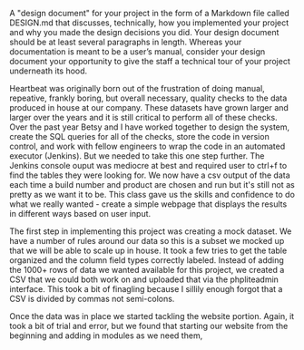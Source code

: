 A "design document" for your project in the form of a Markdown file called DESIGN.md that discusses, technically,
how you implemented your project and why you made the design decisions you did. Your design document should be at least several paragraphs in length.
Whereas your documentation is meant to be a user’s manual, consider your design document your opportunity to give the staff a technical tour of your project underneath its hood.

Heartbeat was originally born out of the frustration of doing manual, repeative, frankly boring, but overall necessary, quality checks to the
data produced in house at our company. These datasets have grown larger and larger over the years and it is still critical to perform all of these checks.
Over the past year Betsy and I have worked together to design the system, create the SQL queries for all of the checks, store the code in version control,
and work with fellow engineers to wrap the code in an automated executor (Jenkins). But we needed to take this one step further. The Jenkins console ouput
was mediocre at best and required user to ctrl+f to find the tables they were looking for. We now have a csv output of the data each time a build number and
product are chosen and run but it's still not as pretty as we want it to be. This class gave us the skills and confidence to do what we really wanted -
create a simple webpage that displays the results in different ways based on user input.

The first step in implementing this project was creating a mock dataset. We have a number of rules around our data so this is a subset we mocked up
that we will be able to scale up in house. It took a few tries to get the table organized and the column field types correctly labeled. Instead of adding the
1000+ rows of data we wanted available for this project, we created a CSV that we could both work on and uploaded that via the phpliteadmin interface. This took
a bit of finagling because I sillily enough forgot that a CSV is divided by commas not semi-colons.

Once the data was in place we started tackling the website portion. Again, it took a bit of trial and error, but we found that starting our website from the beginning
and adding in modules as we need them,